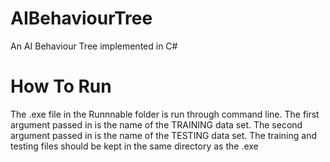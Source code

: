 # AIBehaviourTree
An AI Behaviour Tree implemented in C#

# How To Run
The .exe file in the Runnnable folder is run through command line.
The first argument passed in is the name of the TRAINING data set.
The second argument passed in is the name of the TESTING data set.
The training and testing files should be kept in the same directory as the .exe
